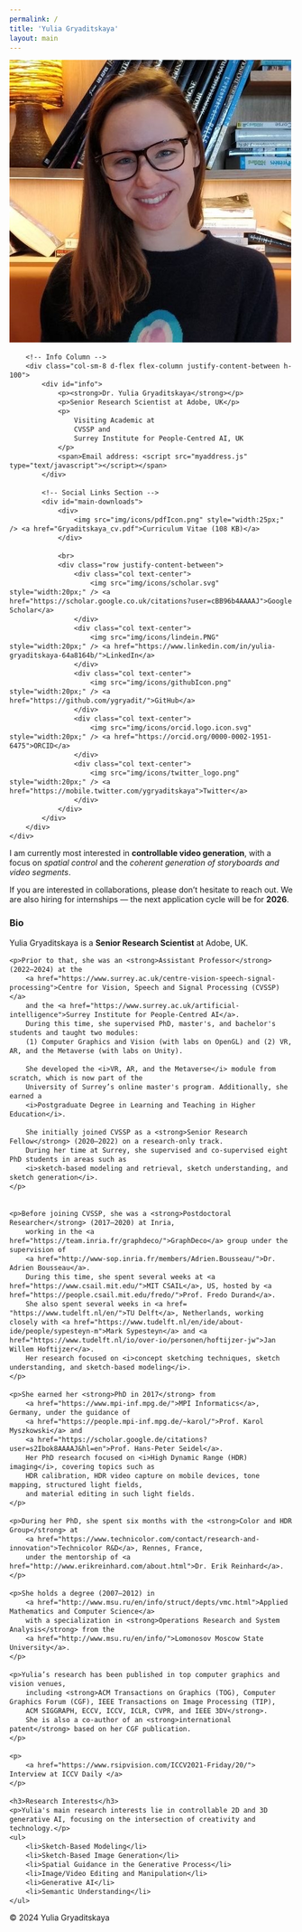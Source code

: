 ```yaml
---
permalink: /
title: 'Yulia Gryaditskaya'
layout: main
---
```


<section id="about" class="container">
    <div class="row align-items-center">
        <!-- Image Column -->
        <div class="col-sm-3 d-flex justify-content-center">
            <img id="photo" src="Me_new.jpg" alt="Yulia Gryaditskaya" class="img-fluid"/>
        </div>

        <!-- Info Column -->
        <div class="col-sm-8 d-flex flex-column justify-content-between h-100">
            <div id="info">
                <p><strong>Dr. Yulia Gryaditskaya</strong></p>
                <p>Senior Research Scientist at Adobe, UK</p>
                <p>
                    Visiting Academic at 
					CVSSP and 
					Surrey Institute for People-Centred AI, UK
                </p>
                <span>Email address: <script src="myaddress.js" type="text/javascript"></script></span>
            </div>

            <!-- Social Links Section -->
            <div id="main-downloads">
                <div>
                    <img src="img/icons/pdfIcon.png" style="width:25px;" /> <a href="Gryaditskaya_cv.pdf">Curriculum Vitae (108 KB)</a>
                </div>
                
                <br>
                <div class="row justify-content-between">
                    <div class="col text-center">
                        <img src="img/icons/scholar.svg" style="width:20px;" /> <a href="https://scholar.google.co.uk/citations?user=cBB96b4AAAAJ">Google Scholar</a>
                    </div>
                    <div class="col text-center">
                        <img src="img/icons/lindein.PNG" style="width:20px;" /> <a href="https://www.linkedin.com/in/yulia-gryaditskaya-64a8164b/">LinkedIn</a>
                    </div>
                    <div class="col text-center">
                        <img src="img/icons/githubIcon.png" style="width:20px;" /> <a href="https://github.com/ygryadit/">GitHub</a>
                    </div>
                    <div class="col text-center">
                        <img src="img/icons/orcid.logo.icon.svg" style="width:20px;" /> <a href="https://orcid.org/0000-0002-1951-6475">ORCID</a>
                    </div>
                    <div class="col text-center">
                        <img src="img/icons/twitter_logo.png" style="width:20px;" /> <a href="https://mobile.twitter.com/ygryaditskaya">Twitter</a>
                    </div>
                </div>
            </div>
        </div>
    </div>
</section>

<section class="container mt-4">  
    <p>
  		I am currently most interested in <strong>controllable video generation</strong>, with a focus on <em>spatial control</em> and the <em>coherent generation of storyboards and video segments</em>.
	</p>
	<p>
	If you are interested in collaborations, please don’t hesitate to reach out. We are also hiring for internships — the next application cycle will be for <strong>2026</strong>.
	</p>
</section>

<!-- Bio Section -->
<section id="bio" class="container mt-4">
	<h3>Bio</h3>
	<p>Yulia Gryaditskaya is a <strong>Senior Research Scientist</strong> at Adobe, UK.</p>

	<p>Prior to that, she was an <strong>Assistant Professor</strong> (2022–2024) at the 
		<a href="https://www.surrey.ac.uk/centre-vision-speech-signal-processing">Centre for Vision, Speech and Signal Processing (CVSSP)</a> 
		and the <a href="https://www.surrey.ac.uk/artificial-intelligence">Surrey Institute for People-Centred AI</a>. 
		During this time, she supervised PhD, master's, and bachelor's students and taught two modules: 
		(1) Computer Graphics and Vision (with labs on OpenGL) and (2) VR, AR, and the Metaverse (with labs on Unity). 
		
		She developed the <i>VR, AR, and the Metaverse</i> module from scratch, which is now part of the 
		University of Surrey’s online master's program. Additionally, she earned a 
		<i>Postgraduate Degree in Learning and Teaching in Higher Education</i>.
		
		She initially joined CVSSP as a <strong>Senior Research Fellow</strong> (2020–2022) on a research-only track. 
		During her time at Surrey, she supervised and co-supervised eight PhD students in areas such as 
		<i>sketch-based modeling and retrieval, sketch understanding, and sketch generation</i>.
	</p>
	
	
	<p>Before joining CVSSP, she was a <strong>Postdoctoral Researcher</strong> (2017–2020) at Inria, 
		working in the <a href="https://team.inria.fr/graphdeco/">GraphDeco</a> group under the supervision of 
		<a href="http://www-sop.inria.fr/members/Adrien.Bousseau/">Dr. Adrien Bousseau</a>. 
  		During this time, she spent several weeks at <a href="https://www.csail.mit.edu/">MIT CSAIL</a>, US, hosted by <a href="https://people.csail.mit.edu/fredo/">Prof. Fredo Durand</a>.
		She also spent several weeks in <a href= "https://www.tudelft.nl/en/">TU Delft</a>, Netherlands, working closely with <a href="https://www.tudelft.nl/en/ide/about-ide/people/sypesteyn-m">Mark Sypesteyn</a> and <a href="https://www.tudelft.nl/io/over-io/personen/hoftijzer-jw">Jan Willem Hoftijzer</a>.
		Her research focused on <i>concept sketching techniques, sketch understanding, and sketch-based modeling</i>.
	</p>

	<p>She earned her <strong>PhD in 2017</strong> from 
		<a href="https://www.mpi-inf.mpg.de/">MPI Informatics</a>, Germany, under the guidance of 
		<a href="https://people.mpi-inf.mpg.de/~karol/">Prof. Karol Myszkowski</a> and 
		<a href="https://scholar.google.de/citations?user=s2Ibok8AAAAJ&hl=en">Prof. Hans-Peter Seidel</a>. 
		Her PhD research focused on <i>High Dynamic Range (HDR) imaging</i>, covering topics such as 
		HDR calibration, HDR video capture on mobile devices, tone mapping, structured light fields, 
		and material editing in such light fields.
	</p>

	<p>During her PhD, she spent six months with the <strong>Color and HDR Group</strong> at 
		<a href="https://www.technicolor.com/contact/research-and-innovation">Technicolor R&D</a>, Rennes, France, 
		under the mentorship of <a href="http://www.erikreinhard.com/about.html">Dr. Erik Reinhard</a>.
	</p>

	<p>She holds a degree (2007–2012) in 
		<a href="http://www.msu.ru/en/info/struct/depts/vmc.html">Applied Mathematics and Computer Science</a> 
		with a specialization in <strong>Operations Research and System Analysis</strong> from the 
		<a href="http://www.msu.ru/en/info/">Lomonosov Moscow State University</a>.
	</p>

	<p>Yulia’s research has been published in top computer graphics and vision venues, 
		including <strong>ACM Transactions on Graphics (TOG), Computer Graphics Forum (CGF), IEEE Transactions on Image Processing (TIP), 
		ACM SIGGRAPH, ECCV, ICCV, ICLR, CVPR, and IEEE 3DV</strong>. 
		She is also a co-author of an <strong>international patent</strong> based on her CGF publication.
	</p>

	<p>
		<a href="https://www.rsipvision.com/ICCV2021-Friday/20/"> Interview at ICCV Daily </a>
	</p>

	<h3>Research Interests</h3>
	<p>Yulia's main research interests lie in controllable 2D and 3D generative AI, focusing on the intersection of creativity and technology.</p>
	<ul>
		<li>Sketch-Based Modeling</li>
		<li>Sketch-Based Image Generation</li>
		<li>Spatial Guidance in the Generative Process</li>		
		<li>Image/Video Editing and Manipulation</li>
		<li>Generative AI</li>
		<li>Semantic Understanding</li>
	</ul>
</section>

<!-- <hr>
<section>			
<div class="row align-items-center">			
	
	<div id="positions" class="col-sm-12" >
		
		<h4 style="font-family: 'atlandsketchesbb_reg'; font-size: 300%; color:#D50AC6  "> Open positions </h4>
		<p> 
			Fully funded PhD studentships for outstanding Chinese students: <a href = "https://www.surrey.ac.uk/fees-and-funding/studentships/china-scholarship-council-surrey-awards">Full info</a>.
			<br>
			Start date: 1 October 2024 
			<br>
			Duration: 4 years
			<br>
			<span style="color:#D50AC6"> Application deadline: 12 January 2024 </span>
		</p> 
	</div>
</div>
</section> -->













<!-- <section id ="grants">
<div >
	<hr />
	<p>
		<h4 style="font-family: 'atlandsketchesbb_reg'; font-size: 250%;">Grants</h4> 
		<ul>
			<li>CoSTAR Creative Industries R&D National Lab, Collaborative grant, £51m</li>			
		</ul>
	</p>	
</div>
</section> -->


<!-- <section id ="hobbies">
<div >
	<hr />
	<p>
		<h4 style="font-family: 'atlandsketchesbb_reg'; font-size: 250%;">Hobbies</h4> 
		<ul>
			Sketching and painting (<a href="http://illustrators.ru/users/wonderland/portfolio">personal page</a>), architecture, city planning, traveling, hiking, sports.
		</ul>
	</p>	
</div> -->

<!-- Footer (optional) -->
<footer class="footer bg-light text-center">
    <div class="container">
        <span class="text-muted">&copy; 2024 Yulia Gryaditskaya</span>
    </div>
</footer>


